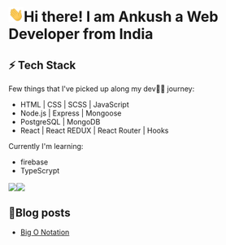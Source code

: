 # <img src="https://raw.githubusercontent.com/ABSphreak/ABSphreak/master/gifs/Hi.gif" width="30">Hi there! I am Ankush a Web Developer from India

## ⚡ Tech Stack

Few things that I've picked up along my dev👨‍💻 journey:

- HTML | CSS | SCSS | JavaScript
- Node.js | Express | Mongoose
- PostgreSQL | MongoDB
- React | React REDUX | React Router | Hooks

Currently I'm learning:

- firebase
- TypeScrypt

<a href="https://github.com/ankushdogradev"><img align="center" height="160em" src="https://github-readme-stats.vercel.app/api?username=ankushdogradev&theme=github_dark&show_icons=true" /><img align="center" height="160em" src="https://github-readme-stats.vercel.app/api/top-langs/?username=ankushdogradev&theme=github_dark&layout=compact" />
</a>

## 📙Blog posts

<!-- BLOG-POST-LIST:START -->
- [Big O Notation](https://dev.to/ankushdogradev/big-o-notation-3kf4)
<!-- BLOG-POST-LIST:END -->
